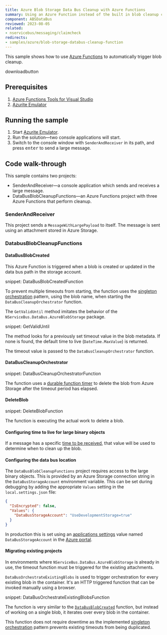 ```yaml
---
title: Azure Blob Storage Data Bus Cleanup with Azure Functions
summary: Using an Azure Function instead of the built in blob cleanup capabilities.
component: ABSDataBus
reviewed: 2023-08-05
related:
- nservicebus/messaging/claimcheck
redirects:
- samples/azure/blob-storage-databus-cleanup-function
---
```


This sample shows how to use [Azure Functions](https://azure.microsoft.com/en-us/services/functions/) to automatically trigger blob cleanup.

downloadbutton

## Prerequisites

1. [Azure Functions Tools for Visual Studio](https://docs.microsoft.com/en-us/azure/azure-functions/functions-develop-vs#prerequisites)
1. [Azurite Emulator](https://learn.microsoft.com/en-us/azure/storage/common/storage-use-azurite?tabs=visual-studio)

## Running the sample

1. Start [Azurite Emulator](https://learn.microsoft.com/en-us/azure/storage/common/storage-use-azurite?tabs=visual-studio).
1. Run the solution—two console applications will start.
1. Switch to the console window with `SenderAndReceiver` in its path, and press <kbd>enter</kbd> to send a large message.

## Code walk-through

This sample contains two projects:

- SenderAndReceiver—a console application which sends and receives a large message.
- DataBusBlobCleanupFunctions—an Azure Functions project with three Azure Functions that perform cleanup.

### SenderAndReceiver

This project sends a `MessageWithLargePayload` to itself. The message is sent using an attachment stored in Azure Storage.

### DatabusBlobCleanupFunctions

#### DataBusBlobCreated

This Azure Function is triggered when a blob is created or updated in the data bus path in the storage account.

snippet: DataBusBlobCreatedFunction

To prevent multiple timeouts from starting, the function uses the [singleton orchestration](https://docs.microsoft.com/en-us/azure/azure-functions/durable-functions-singletons) pattern, using the blob name, when starting the `DataBusCleanupOrchestrator` function.

The `GetValidUntil` method imitates the behavior of the `NServiceBus.DataBus.AzureBlobStorage` package.

snippet: GetValidUntil

The method looks for a previously set timeout value in the blob metadata. If none is found, the default time to live (`DateTime.MaxValue`) is returned.

The timeout value is passed to the `DataBusCleanupOrchestrator` function.

#### DataBusCleanupOrchestrator

snippet: DataBusCleanupOrchestratorFunction

The function uses a [durable function timer](https://docs.microsoft.com/en-us/azure/azure-functions/durable-functions-timers) to delete the blob from Azure Storage after the timeout period has elapsed.

#### DeleteBlob

snippet: DeleteBlobFunction

The function is executing the actual work to delete a blob.

#### Configuring time to live for large binary objects

If a message has a specific [time to be received](/nservicebus/messaging/discard-old-messages.md), that value will be used to determine when to clean up the blob.

#### Configuring the data bus location

The `DataBusBlobCleanupFunctions` project requires access to the large binary objects. This is provided by an Azure Storage connection string in the `DataBusStorageAccount` environment variable. This can be set during debugging by adding the appropriate `Values` setting in the `local.settings.json` file:

```json
{
  "IsEncrypted": false,
  "Values": {
    "DataBusStorageAccount": "UseDevelopmentStorage=true"
  }
}
```

In production this is set using an [applications settings](https://docs.microsoft.com/en-us/azure/azure-functions/functions-how-to-use-azure-function-app-settings#settings) value named `DataBusStorageAccount` in the [Azure portal](https://portal.azure.com).

#### Migrating existing projects

In environments where `NServiceBus.DataBus.AzureBlobStorage` is already in use, the timeout function must be triggered for the existing attachments.

`DataBusOrchestrateExistingBlobs` is used to trigger orchestration for every existing blob in the container. It's an HTTP triggered function that can be invoked manually using a browser.

snippet: DataBusOrchestrateExistingBlobsFunction

The function is very similar to the [`DataBusBlobCreated`](#code-walk-through-databusblobcleanupfunctions-databusblobcreated) function, but instead of working on a single blob, it iterates over every blob in the container.

This function does not require downtime as the implemented [singleton orchestration](https://docs.microsoft.com/en-us/azure/azure-functions/durable-functions-singletons) pattern prevents existing timeouts from being duplicated.
